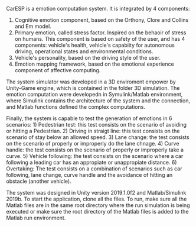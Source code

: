 CarESP is a emotion computation system. It is integrated by 4 components:

1) Cognitive emotion component, based on the Orthony, Clore and Collins and Em model.
2) Primary emotion, called stress factor. Inspired on the behaoir of stress on humans. This component is based on safety of the user, and has 4 components: vehicle's health, vehicle's capabiity for autonomous driving, operational states and environmental conditions. 
3) Vehicle's personality, based on the driving style of the user. 
4) Emotion mapping framework, based on the emotional experience component of affective computing. 

The system simulator was developed in a 3D enviroment empower by Unity-Game engine, which is contained in the folder 3D simulation. The emotion computation were developedn in Symulink/Matlab environment, where Simulink contains the architecture of the system and the connection, and Matlab functions defined the complex computations.  

Finally, the system is capable to test the generation of emotions in 6 scenarios:
    1) Pedestrian test: this test consists on the scenario of avoiding or hitting a Pedestrian.
    2) Driving in straigt line: this test consists on the scenario of stay below an allowed speed.
    3) Lane change: the test consists on the scenario of properly or improperly do the lane chnage.
    4) Curve handle: the test consists on the scenario of properly or improperly take a curve. 
    5) Vehicle following: the test consists on the scenario where a car following a leading car has an appropiate or unappropiate distance. 
    6) Overtaking: The test consists on a combination of scenarios such as car following, lane change, curve handle and the avoidance of hitting an obstacle (another vehicle).

The system was designed in Unity version 2019.1.0f2 and Matlab/Simulink 2019b. 
To start the application, clone all the files. To run, make sure all the Matlab files are in the same root directory where the run simulation is being executed or make sure the root directory of the Matlab files is added to the Matlab run environment. 